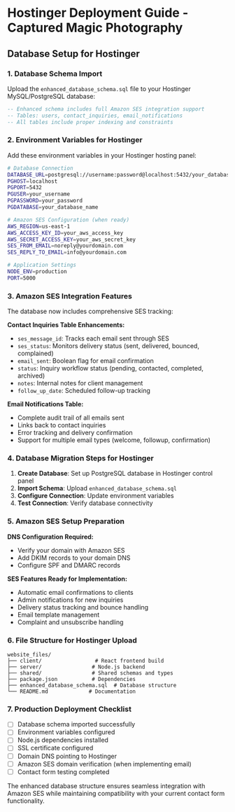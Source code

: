 # Hostinger Deployment Guide - Captured Magic Photography

## Database Setup for Hostinger

### 1. Database Schema Import
Upload the `enhanced_database_schema.sql` file to your Hostinger MySQL/PostgreSQL database:

```sql
-- Enhanced schema includes full Amazon SES integration support
-- Tables: users, contact_inquiries, email_notifications
-- All tables include proper indexing and constraints
```

### 2. Environment Variables for Hostinger
Add these environment variables in your Hostinger hosting panel:

```bash
# Database Connection
DATABASE_URL=postgresql://username:password@localhost:5432/your_database_name
PGHOST=localhost
PGPORT=5432
PGUSER=your_username
PGPASSWORD=your_password
PGDATABASE=your_database_name

# Amazon SES Configuration (when ready)
AWS_REGION=us-east-1
AWS_ACCESS_KEY_ID=your_aws_access_key
AWS_SECRET_ACCESS_KEY=your_aws_secret_key
SES_FROM_EMAIL=noreply@yourdomain.com
SES_REPLY_TO_EMAIL=info@yourdomain.com

# Application Settings
NODE_ENV=production
PORT=5000
```

### 3. Amazon SES Integration Features

The database now includes comprehensive SES tracking:

**Contact Inquiries Table Enhancements:**
- `ses_message_id`: Tracks each email sent through SES
- `ses_status`: Monitors delivery status (sent, delivered, bounced, complained)
- `email_sent`: Boolean flag for email confirmation
- `status`: Inquiry workflow status (pending, contacted, completed, archived)
- `notes`: Internal notes for client management
- `follow_up_date`: Scheduled follow-up tracking

**Email Notifications Table:**
- Complete audit trail of all emails sent
- Links back to contact inquiries
- Error tracking and delivery confirmation
- Support for multiple email types (welcome, followup, confirmation)

### 4. Database Migration Steps for Hostinger

1. **Create Database**: Set up PostgreSQL database in Hostinger control panel
2. **Import Schema**: Upload `enhanced_database_schema.sql`
3. **Configure Connection**: Update environment variables
4. **Test Connection**: Verify database connectivity

### 5. Amazon SES Setup Preparation

**DNS Configuration Required:**
- Verify your domain with Amazon SES
- Add DKIM records to your domain DNS
- Configure SPF and DMARC records

**SES Features Ready for Implementation:**
- Automatic email confirmations to clients
- Admin notifications for new inquiries
- Delivery status tracking and bounce handling
- Email template management
- Complaint and unsubscribe handling

### 6. File Structure for Hostinger Upload

```
website_files/
├── client/                 # React frontend build
├── server/                # Node.js backend
├── shared/                # Shared schemas and types
├── package.json           # Dependencies
├── enhanced_database_schema.sql  # Database structure
└── README.md             # Documentation
```

### 7. Production Deployment Checklist

- [ ] Database schema imported successfully
- [ ] Environment variables configured
- [ ] Node.js dependencies installed
- [ ] SSL certificate configured
- [ ] Domain DNS pointing to Hostinger
- [ ] Amazon SES domain verification (when implementing email)
- [ ] Contact form testing completed

The enhanced database structure ensures seamless integration with Amazon SES while maintaining compatibility with your current contact form functionality.